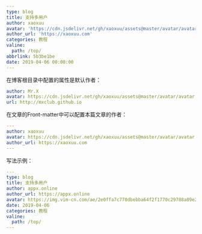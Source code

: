 ```yaml
---
type: blog
title: 支持多用户
author: xaoxuu
avatar: 'https://cdn.jsdelivr.net/gh/xaoxuu/assets@master/avatar/avatar.png'
author_url: 'https://xaoxuu.com'
categories: 教程
valine:
  path: /top/
abbrlink: 5b3be1be
date: 2019-04-06 00:00:00
---
```


在博客根目录中配置的属性是默认作者：
```yml
author: Mr.X
avatar: https://cdn.jsdelivr.net/gh/xaoxuu/assets@master/avatar/avatar.png
url: http://mxclub.github.io
```

在文章的Front-matter中可以配置本篇文章的作者：

```yml
---
author: xaoxuu
avatar: https://cdn.jsdelivr.net/gh/xaoxuu/assets@master/avatar/avatar.png
author_url: https://xaoxuu.com
---
```

写法示例：

```yml
---
type: blog
title: 支持多用户
author: appx.online
author_url: https://appx.online
avatar: https://img.vim-cn.com/ae/2e0ffa7c770dbebba64f2f1770c29788a09e24.png
date: 2019-04-06
categories: 教程
valine:
  path: /top/
---
```
